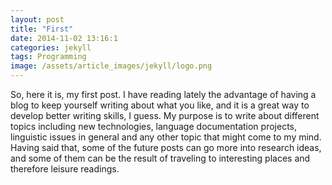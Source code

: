 ```yaml
---
layout: post
title: "First"
date: 2014-11-02 13:16:1
categories: jekyll
tags: Programming
image: /assets/article_images/jekyll/logo.png
---
```

So, here it is, my first post. 
I have reading lately the advantage of having a blog to keep yourself writing about what you like, and it is a great way to develop better writing skills, I guess. My purpose is to write about different topics including new technologies, language documentation projects, linguistic issues in general and any other topic that might come to my mind. Having said that, some of the future posts can go more into research ideas, and some of them can be the result of traveling to interesting places and therefore leisure readings.
